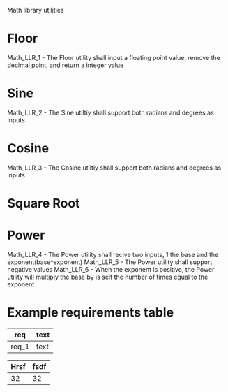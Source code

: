 Math library utilities

# Floor
Math_LLR_1 - The Floor utility shall input a floating point value, remove the decimal point, and return a integer value

# Sine
Math_LLR_2 - The Sine utiltiy shall support both radians and degrees as inputs

# Cosine
Math_LLR_3 - The Cosine utiltiy shall support both radians and degrees as inputs

# Square Root

# Power
Math_LLR_4 - The Power utility shall recive two inputs, 1 the base and the exponent(base^exponent)
Math_LLR_5 - The Power utility shall support negative values
Math_LLR_6 - When the exponent is positive, the Power utility will multiply the base by is self the number of times equal to the exponent


# Example requirements table
|req|text|
|-|-|
|req_1|text|

|  Hrsf | fsdf  |
|---|---|
|  32 | 32  |